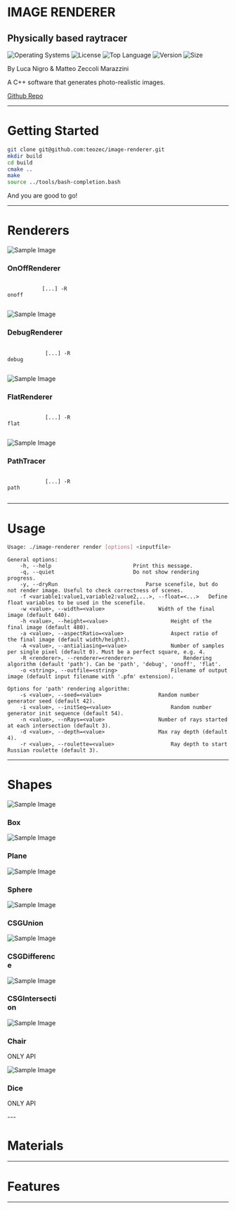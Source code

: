 <!-- .slide: data-state="layout-title"  -->

# IMAGE RENDERER

## Physically based raytracer

![Operating Systems](https://img.shields.io/badge/OS-Linux%20%7C%20MacOS%20%7C%20Windows-lightgrey)
![License](https://img.shields.io/github/license/teozec/image-renderer)
![Top Language](https://img.shields.io/github/languages/top/teozec/image-renderer)
![Version](https://img.shields.io/github/v/release/teozec/image-renderer)
![Size](https://img.shields.io/github/repo-size/teozec/image-renderer)

<p>By Luca Nigro & Matteo Zeccoli Marazzini</p>

<p>A C++ software that generates photo-realistic images.</p>
  
<p class="no-fragment btn-group" role="group" aria-label="Basic example">
<a class="btn btn-lg btn-warning text-dark" href="https://github.com/teozec/image-renderer">Github Repo</a>
</p>

---

# Getting Started

```bash [1|2-5|6]
git clone git@github.com:teozec/image-renderer.git
mkdir build
cd build
cmake ..
make
source ../tools/bash-completion.bash
```

And you are good to go!

---

# Renderers

<div class="card-group">
  <div class="card fragment fade-in-then-semi-out" style="width: 12em">
    <img data-src="images/empty_room.png" class="card-img-top img-fluid" alt="Sample Image">
    <div class="card-body">
      <h3 class="card-title">OnOffRenderer</h3>
      <p class="card-text">
          <code>
           [...] -R onoff
          </code>
      </p>
    </div>
  </div>
  <div class="card fragment fade-in-then-semi-out" style="width: 12em">
    <img data-src="images/empty_room.png" class="card-img-top img-fluid" alt="Sample Image">
    <div class="card-body">
      <h3 class="card-title">DebugRenderer</h3>
      <p class="card-text">
          <code>
            [...] -R debug
          </code>
      </p>
    </div>
  </div>
  <div class="card fragment fade-in-then-semi-out" style="width: 12em">
    <img data-src="images/empty_room.png" class="card-img-top img-fluid" alt="Sample Image">
    <div class="card-body">
      <h3 class="card-title">FlatRenderer</h3>
      <p class="card-text">
          <code>
            [...] -R flat
          </code>
      </p>
    </div>
  </div>
  <div class="card fragment fade-in-then-semi-out" style="width: 12em">
    <img data-src="images/empty_room.png" class="card-img-top img-fluid" alt="Sample Image">
    <div class="card-body">
      <h3 class="card-title">PathTracer</h3>
      <p class="card-text">
          <code>
            [...] -R path
          </code>
    </div>
  </div>
</div>

---

# Usage

```bash [1|3-13|15-20]
Usage: ./image-renderer render [options] <inputfile>
```

```
General options:
	-h, --help							Print this message.
	-q, --quiet							Do not show rendering progress.
	-y, --dryRun							Parse scenefile, but do not render image. Useful to check correctness of scenes.
	-f <variable1:value1,variable2:value2,...>, --float=<...>	Define float variables to be used in the scenefile.
	-w <value>, --width=<value>					Width of the final image (default 640).
	-h <value>, --height=<value>					Height of the final image (default 480).
	-a <value>, --aspectRatio=<value>				Aspect ratio of the final image (default width/height).
	-A <value>, --antialiasing=<value>				Number of samples per single pixel (default 0). Must be a perfect square, e.g. 4.
	-R <renderer>, --renderer=<renderer>				Rendering algorithm (default 'path'). Can be 'path', 'debug', 'onoff', 'flat'.
	-o <string>, --outfile=<string>					Filename of output image (default input filename with '.pfm' extension).
```

```
Options for 'path' rendering algorithm:
	-s <value>, --seed=<value>					Random number generator seed (default 42).
	-i <value>, --initSeq=<value>					Random number generator init sequence (default 54).
	-n <value>, --nRays=<value>					Number of rays started at each intersection (default 3).
	-d <value>, --depth=<value>					Max ray depth (default 4).
	-r <value>, --roulette=<value>					Ray depth to start Russian roulette (default 3).
```

---

# Shapes

<div class="card-group">
  <div class="card fragment fade-in-then-semi-out" style="width: 8em">
    <img data-src="images/shape_cube.gif" class="card-img-top img-fluid" alt="Sample Image">
    <div class="card-body">
      <h3 class="card-title">Box</h3>
    </div>
  </div>
  <div class="card fragment fade-in-then-semi-out" style="width: 8em">
    <img data-src="images/shape_plane.gif" class="card-img-top img-fluid" alt="Sample Image">
    <div class="card-body">
      <h3 class="card-title">Plane</h3>
    </div>
  </div>
  <div class="card fragment fade-in-then-semi-out" style="width: 8em">
    <img data-src="images/shape_sphere.gif" class="card-img-top img-fluid" alt="Sample Image">
    <div class="card-body">
      <h3 class="card-title">Sphere</h3>
    </div>
  </div>
  <div class="card fragment fade-in-then-semi-out" style="width: 8em">
    <img data-src="images/shape_union.gif" class="card-img-top img-fluid" alt="Sample Image">
    <div class="card-body">
      <h3 class="card-title">CSGUnion</h3>
    </div>
  </div>
  <div class="card fragment fade-in-then-semi-out" style="width: 8em">
    <img data-src="images/shape_difference.gif" class="card-img-top img-fluid" alt="Sample Image">
    <div class="card-body">
      <h3 class="card-title">CSGDifference</h3>
    </div>
  </div>
  <div class="card fragment fade-in-then-semi-out" style="width: 8em">
    <img data-src="images/shape_intersection.gif" class="card-img-top img-fluid" alt="Sample Image">
    <div class="card-body">
      <h3 class="card-title">CSGIntersection</h3>
    </div>
  </div>
</div>
<div class="card-group">
  <div class="card fragment fade-in-then-semi-out" style="width: 8em">
    <img data-src="images/asset_chair.gif" class="card-img-top img-fluid" alt="Sample Image">
    <div class="card-body">
      <h3 class="card-title">Chair</h3>
      <div class="alert alert-danger fragment w-50">
	<p class="card-text">ONLY API</p>
      </div>
    </div>
  </div>
  <div class="card fragment fade-in-then-semi-out" style="width: 8em">
    <img data-src="images/asset_dice.gif" class="card-img-top img-fluid" alt="Sample Image">
    <div class="card-body">
      <h3 class="card-title">Dice</h3>
      <div class="alert alert-danger fragment w-50">
        <p class="card-text">ONLY API</p>
      </div>
    </div>
  </div>
</div>
---

<!-- .slide: data-state="layout-background-video" data-background-video="images/materials.gif" -->
  
# Materials

---

# Features

---

<!-- .slide: data-state="layout-background-image" data-background-image="images/antialiasing.gif" -->
